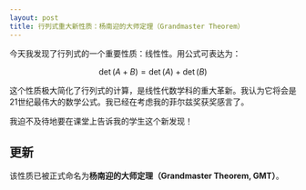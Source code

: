 ```yaml
---
layout: post
title: 行列式重大新性质：杨南迎的大师定理（Grandmaster Theorem）
---
```


今天我发现了行列式的一个重要性质：线性性。用公式可表达为：

$$ \det(A+B) = \det(A) + \det(B) $$

这个性质极大简化了行列式的计算，是线性代数学科的重大革新。我认为它将会是21世纪最伟大的数学公式。我已经在考虑我的菲尔兹奖获奖感言了。

我迫不及待地要在课堂上告诉我的学生这个新发现！

## 更新
该性质已被正式命名为**杨南迎的大师定理（Grandmaster Theorem, GMT）**。
